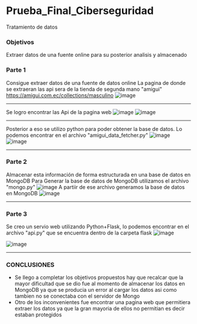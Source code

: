 # Prueba_Final_Ciberseguridad
Tratamiento de datos

### Objetivos
Extraer datos de una fuente online para su posterior analisis y almacenado

### Parte 1
Consigue extraer datos de una fuente de datos online
La pagina de donde se extraeran las api sera de la tienda de segunda mano "amigui"
https://amigui.com.ec/collections/masculino
![image](https://github.com/eddieyanez24/Prueba_Final_Ciberseguridad/assets/144464488/55114469-fe49-41fe-846e-476ffeb69f5e)
***
Se logro encontrar las Api de la pagina web 
![image](https://github.com/eddieyanez24/Prueba_Final_Ciberseguridad/assets/144464488/95280e6b-3e63-4159-b8d8-868a798de211)
![image](https://github.com/eddieyanez24/Prueba_Final_Ciberseguridad/assets/144464488/fbd97807-9ca7-4b7a-a54e-f099a8374d3a)
***
Posterior a eso se utilizo python para poder obtener la base de datos. Lo podemos encontrar en el archivo "amigui_data_fetcher.py"
![image](https://github.com/eddieyanez24/Prueba_Final_Ciberseguridad/assets/144464488/b4ca8023-932c-450d-b8ca-30b34da40f42)
![image](https://github.com/eddieyanez24/Prueba_Final_Ciberseguridad/assets/144464488/97e2a20c-f3ba-40a8-98de-af98f8fb4158)


***
### Parte 2
Almacenar esta información de forma estructurada en una base de datos en MongoDB
Para Generar la base de datos de MongoDB utilizamos el archivo "mongo.py"
![image](https://github.com/eddieyanez24/Prueba_Final_Ciberseguridad/assets/144464488/37701117-9c98-4f01-bb7a-54c3be1a7065)
A partiir de ese archivo generamos la base de datos en MongoDB
![image](https://github.com/eddieyanez24/Prueba_Final_Ciberseguridad/assets/144464488/9d787a5d-ccf8-4e28-bd4d-7f36075d21ed)

***
### Parte 3
Se creo un servio web utilizando Python+Flask, lo podemos encontrar en el archivo "api.py" que se encuentra dentro de la carpeta flask
![image](https://github.com/eddieyanez24/Prueba_Final_Ciberseguridad/assets/144464488/d9f0a40f-f01f-4d75-8648-4217ffd9fe75)

![image](https://github.com/eddieyanez24/Prueba_Final_Ciberseguridad/assets/144464488/4dbbde6f-d0af-4cd0-873d-54911fd12c8f)

***
### CONCLUSIONES
- Se llego a completar los objetivos propuestos hay que recalcar que la mayor dificultad que se dio fue al momento de almacenar los datos en MongoDB ya que se producia un error al cargar los datos asi como tambien no se conectaba con el servidor de Mongo
- Otro de los inconvenientes fue encontrar una pagina web que permitiera extraer los datos ya que la gran mayoria de ellos no permitian es decir estaban protegidos


